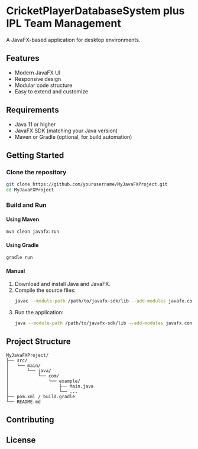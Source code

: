 # CricketPlayerDatabaseSystem plus IPL Team Management

A JavaFX-based application for desktop environments.

## Features

- Modern JavaFX UI
- Responsive design
- Modular code structure
- Easy to extend and customize

## Requirements

- Java 11 or higher
- JavaFX SDK (matching your Java version)
- Maven or Gradle (optional, for build automation)

## Getting Started

### Clone the repository

```bash
git clone https://github.com/yourusername/MyJavaFXProject.git
cd MyJavaFXProject
```

### Build and Run

#### Using Maven

```bash
mvn clean javafx:run
```

#### Using Gradle

```bash
gradle run
```

#### Manual

1. Download and install Java and JavaFX.
2. Compile the source files:
    ```bash
    javac --module-path /path/to/javafx-sdk/lib --add-modules javafx.controls,javafx.fxml -d out src/main/java/com/example/*.java
    ```
3. Run the application:
    ```bash
    java --module-path /path/to/javafx-sdk/lib --add-modules javafx.controls,javafx.fxml -cp out com.example.Main
    ```

## Project Structure

```
MyJavaFXProject/
├── src/
│   └── main/
│       └── java/
│           └── com/
│               └── example/
│                   ├── Main.java
│                   └── ...
├── pom.xml / build.gradle
└── README.md
```

## Contributing


## License

